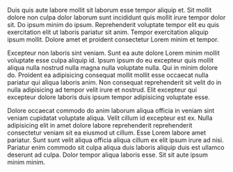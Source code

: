 Duis quis aute labore mollit sit laborum esse tempor aliquip et. Sit mollit dolore non culpa dolor laborum sunt incididunt quis mollit irure tempor dolor sit. Do ipsum minim do ipsum. Reprehenderit voluptate tempor elit eu quis exercitation elit ut laboris pariatur sit anim. Tempor exercitation aliquip ipsum mollit. Dolore amet et proident consectetur Lorem minim et tempor.

Excepteur non laboris sint veniam. Sunt ea aute dolore Lorem minim mollit voluptate esse culpa aliquip id. Ipsum ipsum do eu excepteur quis mollit aliqua nulla nostrud nulla magna nulla voluptate nulla. Qui in minim dolore do. Proident ea adipisicing consequat mollit mollit esse occaecat nulla pariatur qui aliqua laboris anim. Non consequat reprehenderit sit velit do in nulla adipisicing ad tempor velit irure et nostrud. Elit excepteur qui excepteur dolore laboris duis ipsum tempor adipisicing voluptate esse.

Dolore occaecat commodo do anim laborum aliqua officia in veniam sint veniam cupidatat voluptate aliqua. Velit cillum id excepteur est ex. Nulla adipisicing elit in amet dolore labore reprehenderit reprehenderit consectetur veniam sit ea eiusmod ut cillum. Esse Lorem labore amet pariatur. Sunt sunt velit aliqua officia aliqua cillum ex elit ipsum irure ad nisi. Pariatur enim commodo sit culpa aliqua duis laboris aliquip duis est ullamco deserunt ad culpa. Dolor tempor aliqua laboris esse. Sit sit aute ipsum minim minim.